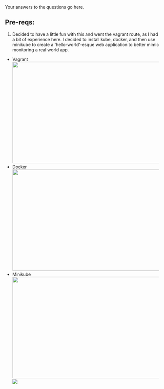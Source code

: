 Your answers to the questions go here.

## Pre-reqs:
  1. Decided to have a little fun with this and went the vagrant route, as I had a bit of experience here. I decided to install kube,     docker, and then use minikube to create a 'hello-world'-esque web application to better mimic monitoring a real world app.
 * Vagrant <img src="https://github.com/j3rath/hiring-engineers/blob/master/pre-req-vagrant.png" width="1000" height="332"></a>
 * Docker <img src="https://github.com/j3rath/hiring-engineers/blob/master/docker_install.png" width="1000" height="332"></a>
 * Minikube <img src="https://github.com/j3rath/hiring-engineers/blob/master/minikube.png" width="1000" height="332"></a>
 <img src="https://github.com/j3rath/hiring-engineers/blob/master/minikube%20container%20monitoring.png"></a>
       
  
  

